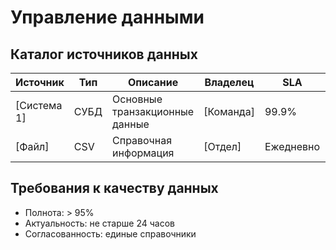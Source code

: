 # Управление данными

## Каталог источников данных

| Источник | Тип | Описание | Владелец | SLA | Доступ |
|----------|-----|----------|----------|-----|--------|
| [Система 1] | СУБД | Основные транзакционные данные | [Команда] | 99.9% | API/DB |
| [Файл] | CSV | Справочная информация | [Отдел] | Ежедневно | FTP |

## Требования к качеству данных
- Полнота: > 95%
- Актуальность: не старше 24 часов  
- Согласованность: единые справочники
